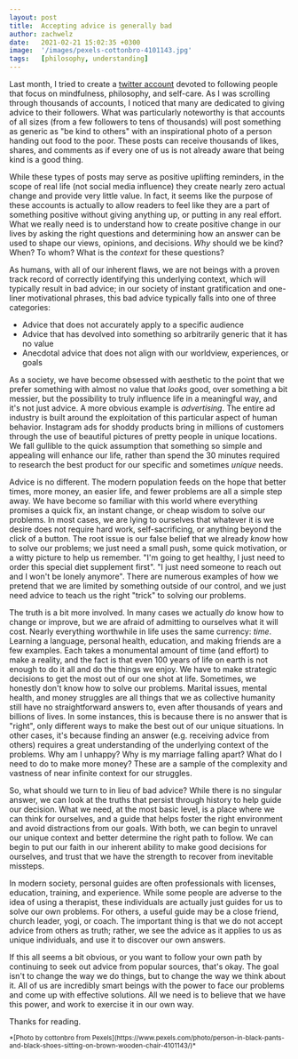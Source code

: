 ```yaml
---
layout: post
title:  Accepting advice is generally bad
author: zachwelz
date:   2021-02-21 15:02:35 +0300
image:  '/images/pexels-cottonbro-4101143.jpg'
tags:   [philosophy, understanding]
---
```


Last month, I tried to create a [twitter account](https://twitter.com/WelzPh) devoted to following people that focus on mindfulness, philosophy, and self-care. As I was scrolling through thousands of accounts, I noticed that many are dedicated to giving advice to their followers. What was particularly noteworthy is that accounts of all sizes (from a few followers to tens of thousands) will post something as generic as "be kind to others" with an inspirational photo of a person handing out food to the poor. These posts can receive thousands of likes, shares, and comments as if every one of us is not already aware that being kind is a good thing. 

While these types of posts may serve as positive uplifting reminders, in the scope of real life (not social media influence) they create nearly zero actual change and provide very little value. In fact, it seems like the purpose of these accounts is actually to allow readers to feel like they are a part of something positive without giving anything up, or putting in any real effort. What we really need is to understand how to create positive change in our lives by asking the right questions and determining how an answer can be used to shape our views, opinions, and decisions. *Why* should we be kind? When? To whom? What is the *context* for these questions? 

As humans, with all of our inherent flaws, we are not beings with a proven track record of correctly identifying this underlying context, which will typically result in bad advice; in our society of instant gratification and one-liner motivational phrases, this bad advice typically falls into one of three categories: 

* Advice that does not accurately apply to a specific audience
* Advice that has devolved into something so arbitrarily generic that it has no value
* Anecdotal advice that does not align with our worldview, experiences, or goals

As a society, we have become obsessed with aesthetic to the point that we prefer something with almost no value that *looks* good, over something a bit messier, but the possibility to truly influence life in a meaningful way, and it's not just advice. A more obvious example is *advertising*. The entire ad industry is built around the exploitation of this particular aspect of human behavior. Instagram ads for shoddy products bring in millions of customers through the use of beautiful pictures of pretty people in unique locations. We fall gullible to the quick assumption that something so simple and appealing will enhance our life, rather than spend the 30 minutes required to research the best product for our specific and sometimes *unique* needs. 

Advice is no different. The modern population feeds on the hope that better times, more money, an easier life, and fewer problems are all a simple step away. We have become so familiar with this world where everything promises a quick fix, an instant change, or cheap wisdom to solve our problems. In most cases, we are lying to ourselves that whatever it is we desire does not require hard work, self-sacrificing, or anything beyond the click of a button. The root issue is our false belief that we already *know* how to solve our problems; we just need a small push, some quick motivation, or a witty picture to help us remember. "I'm going to get healthy, I just need to order this special diet supplement first". "I just need someone to reach out and I won't be lonely anymore". There are numerous examples of how we pretend that we are limited by something outside of our control, and we just need advice to teach us the right "trick" to solving our problems. 

The truth is a bit more involved. In many cases we actually *do* know how to change or improve, but we are afraid of admitting to ourselves what it will cost. Nearly everything worthwhile in life uses the same currency: *time*. Learning a language, personal health, education, and making friends are a few examples. Each takes a monumental amount of time (and effort) to make a reality, and the fact is that even 100 years of life on earth is not enough to do it all and do the things we enjoy. We have to make strategic decisions to get the most out of our one shot at life. Sometimes, we honestly don't know how to solve our problems. Marital issues, mental health, and money struggles are all things that we as collective humanity still have no straightforward answers to, even after thousands of years and billions of lives. In some instances, this is because there is no answer that is "right", only different ways to make the best out of our unique situations. In other cases, it's because finding an answer (e.g. receiving advice from others) requires a great understanding of the underlying context of the problems. Why am I unhappy? Why is my marriage falling apart? What do I need to do to make more money? These are a sample of the complexity and vastness of near infinite context for our struggles. 

So, what should we turn to in lieu of bad advice? While there is no singular answer, we can look at the truths that persist through history to help guide our decision. What we need, at the most basic level, is a place where we can think for ourselves, and a guide that helps foster the right environment and avoid distractions from our goals. With both, we can begin to unravel our unique context and better determine the right path to follow. We can begin to put our faith in our inherent ability to make good decisions for ourselves, and trust that we have the strength to recover from inevitable missteps. 

In modern society, personal guides are often professionals with licenses, education, training, and experience. While some people are adverse to the idea of using a therapist, these individuals are actually just guides for us to solve our own problems. For others, a useful guide may be a close friend, church leader, yogi, or coach. The important thing is that we do not accept advice from others as truth; rather, we see the advice as it applies to us as unique individuals, and use it to discover our own answers. 

If this all seems a bit obvious, or you want to follow your own path by continuing to seek out advice from popular sources, that's okay. The goal isn't to change the way we do things, but to change the way we think about it. All of us are incredibly smart beings with the power to face our problems and come up with effective solutions. All we need is to believe that we have this power, and work to exercise it in our own way. 

Thanks for reading.


<sub>
*[Photo by cottonbro from Pexels](https://www.pexels.com/photo/person-in-black-pants-and-black-shoes-sitting-on-brown-wooden-chair-4101143/)*
</sub>

